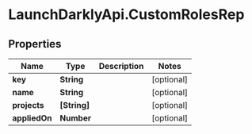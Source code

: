 # LaunchDarklyApi.CustomRolesRep

## Properties

Name | Type | Description | Notes
------------ | ------------- | ------------- | -------------
**key** | **String** |  | [optional] 
**name** | **String** |  | [optional] 
**projects** | **[String]** |  | [optional] 
**appliedOn** | **Number** |  | [optional] 


